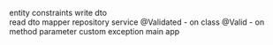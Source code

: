 entity
    constraints
write dto    
read dto
mapper
repository
service
    @Validated - on class
    @Valid - on method parameter
custom exception
main app
